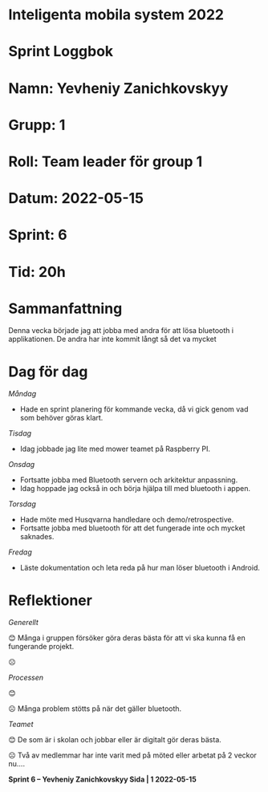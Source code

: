 #
# **Inteligenta mobila system 2022**
#
#
#
# **Sprint Loggbok**
# **Namn:	Yevheniy Zanichkovskyy**
# **Grupp:	1**
# **Roll:	Team leader för group 1**
# **Datum:	2022-05-15**
# **Sprint: 	6**
# **Tid:	20h**
# **Sammanfattning**
Denna vecka började jag att jobba med andra för att lösa bluetooth i applikationen. De andra har inte kommit långt så det va mycket 
# **Dag för dag**

*Måndag*
- Hade en sprint planering för kommande vecka, då vi gick genom vad som behöver göras klart.

*Tisdag*
- Idag jobbade jag lite med mower teamet på Raspberry PI.

*Onsdag*
- Fortsatte jobba med Bluetooth servern och arkitektur anpassning.
- Idag hoppade jag också in och börja hjälpa till med bluetooth i appen.

*Torsdag*
- Hade möte med Husqvarna handledare och demo/retrospective.
- Fortsatte jobba med bluetooth för att det fungerade inte och mycket saknades.

*Fredag*
- Läste dokumentation och leta reda på hur man löser bluetooth i Android.

# **Reflektioner** 

*Generellt*

😊 Många i gruppen försöker göra deras bästa för att vi ska kunna få en fungerande projekt.

☹ 

*Processen*

😊 

☹ Många problem stötts på när det gäller bluetooth.

*Teamet*

😊 De som är i skolan och jobbar eller är digitalt gör deras bästa.

☹ Två av medlemmar har inte varit med på möted eller arbetat på 2 veckor nu....


**Sprint 6 – Yevheniy Zanichkovskyy	Sida | 1	2022-05-15**